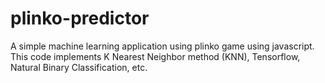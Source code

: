 # plinko-predictor
A simple machine learning application using plinko game using javascript. This code implements K Nearest Neighbor method (KNN), Tensorflow, Natural Binary Classification, etc.
